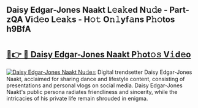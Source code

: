 ## Daisy Edgar-Jones Naakt L𝚎a𝚔ed N𝚞𝚍e - Part-zQA Vi𝚍𝚎o L𝚎a𝚔s - H𝚘𝚝 O𝚗𝚕yf𝚊ns P𝚑𝚘tos h9BfA

# <h2><a href="http://kfeerb8.oniu.top/?m=Daisy+Edgar-Jones+Naakt">🔗👉 🔴 Daisy Edgar-Jones Naakt P𝚑ot𝚘𝚜 V𝚒d𝚎o</a></h2>

[![Daisy Edgar-Jones Naakt Nu𝚍e𝚜](https://i.imgur.com/0qMVB7G.gif)](http://kfeerb8.oniu.top/?m=Daisy+Edgar-Jones+Naakt)
Digital trendsetter Daisy Edgar-Jones Naakt, acclaimed for sharing dance and lifestyle content, consisting of presentations and personal vlogs on social media. Daisy Edgar-Jones Naakt's public persona radiates friendliness and sincerity, while the intricacies of his private life remain shrouded in enigma.  
